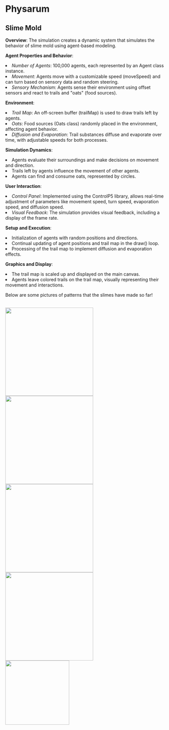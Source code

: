 <h1> Physarum </h1>
<h2> Slime Mold </h2> 
<p>
<strong>Overview</strong>: The simulation creates a dynamic system that simulates the behavior of slime mold using agent-based modeling.
</p>
<p>
<strong>Agent Properties and Behavior</strong>:

<li><em>Number of Agents</em>: 100,000 agents, each represented by an Agent class instance. </li>
<li><em>Movement</em>: Agents move with a customizable speed (moveSpeed) and can turn based on sensory data and random steering.</li>
<li><em>Sensory Mechanism</em>: Agents sense their environment using offset sensors and react to trails and "oats" (food sources).</li>
</p>
<p>
<strong>Environment</strong>:
<li><em>Trail Map</em>: An off-screen buffer (trailMap) is used to draw trails left by agents.</li>
<li><em>Oats</em>: Food sources (Oats class) randomly placed in the environment, affecting agent behavior.</li>
<li><em>Diffusion and Evaporation</em>: Trail substances diffuse and evaporate over time, with adjustable speeds for both processes.</li>
</p>
<p>
<strong>Simulation Dynamics</strong>:

<li>Agents evaluate their surroundings and make decisions on movement and direction.</li>
<li> Trails left by agents influence the movement of other agents.</li>
<li>Agents can find and consume oats, represented by circles.</li>
</p>
<p>
<strong>User Interaction</strong>:

<li><em>Control Panel</em>: Implemented using the ControlP5 library, allows real-time adjustment of parameters like movement speed, turn speed, evaporation speed, and diffusion speed. </li>
<li><em>Visual Feedback</em>: The simulation provides visual feedback, including a display of the frame rate. </li>
</p>
<p>
<strong>Setup and Execution</strong>:
  
<li> Initialization of agents with random positions and directions.</li>
<li> Continual updating of agent positions and trail map in the draw() loop.</li>
<li> Processing of the trail map to implement diffusion and evaporation effects.</li>
</p>
<p>
<strong>Graphics and Display</strong>:

<li> The trail map is scaled up and displayed on the main canvas.</li>
<li> Agents leave colored trails on the trail map, visually representing their movement and interactions.</li>
</p>

<p>
Below are some pictures of patterns that the slimes have made so far!
</p>
<br>
<img height="275" src="https://github.com/vlvcDev/Physarum/assets/112003152/bd17ee83-18b6-4ac0-a06b-1ceced85878a" />
<img height="275" src="https://github.com/vlvcDev/Physarum/assets/112003152/f51d5360-7fa2-4083-9942-f4d5247c6033" />
<br>
<img height="275" src="https://github.com/vlvcDev/Physarum/assets/112003152/2fc8a984-81e0-47ef-8b1f-c6e94b3f5066)" />
<img height="275" src="https://github.com/vlvcDev/Physarum/assets/112003152/e690c2fc-cf53-4b9c-849b-cd4cdb3b2ec5" />
<br>
<img height="200" src="https://github.com/vlvcDev/Physarum/assets/112003152/4c2d60b8-65d8-427a-97b5-dbdbddcd82b1" />
